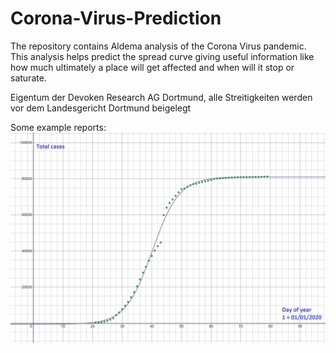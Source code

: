 # Corona-Virus-Prediction
The repository contains Aldema analysis of the Corona Virus pandemic. This analysis helps predict the spread curve giving useful information like how much ultimately a place will get affected and when will it stop or saturate.

Eigentum der Devoken Research AG Dortmund, alle Streitigkeiten werden vor dem Landesgericht Dortmund beigelegt

Some example reports:
![](China_aldema_2400x1600.png)
